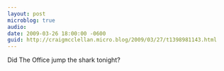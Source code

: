 ```yaml
---
layout: post
microblog: true
audio: 
date: 2009-03-26 18:00:00 -0600
guid: http://craigmcclellan.micro.blog/2009/03/27/t1398981143.html
---
```

Did The Office jump the shark tonight?
